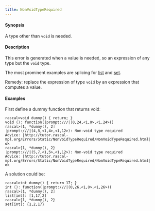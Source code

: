 ```yaml
---
title: NonVoidTypeRequired
---
```


#### Synopsis

A type other than `void` is needed.

#### Description

This error is generated when a value is needed, so an expression of any type but the `void` type.

The most prominent examples are splicing for 
[list](../../Rascal/Expressions/Values/List/Splice/index.md) and [set](../../Rascal/Expressions/Values/Set/Splice/index.md).

Remedy: replace the expression of type `void` by an expression that computes a value.

#### Examples

First define a dummy function that returns void:

```rascal-shell ,error
rascal>void dummy() { return; }
void (): function(|prompt:///|(0,24,<1,0>,<1,24>))
rascal>[1, *dummy(), 2]
|prompt:///|(4,8,<1,4>,<1,12>): Non-void type required
Advice: |http://tutor.rascal-mpl.org/Errors/Static/NonVoidTypeRequired/NonVoidTypeRequired.html|
ok
rascal>{1, *dummy(), 2}
|prompt:///|(5,7,<1,5>,<1,12>): Non-void type required
Advice: |http://tutor.rascal-mpl.org/Errors/Static/NonVoidTypeRequired/NonVoidTypeRequired.html|
ok
```
A solution could be:


```rascal-shell 
rascal>int dummy() { return 17; }
int (): function(|prompt:///|(0,26,<1,0>,<1,26>))
rascal>[1, *dummy(), 2]
list[int]: [1,17,2]
rascal>{1, *dummy(), 2}
set[int]: {1,2,17}
```


